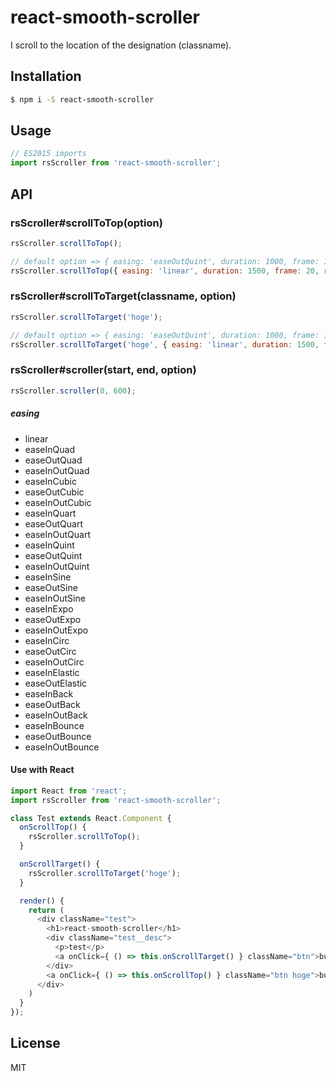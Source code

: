 # react-smooth-scroller

I scroll to the location of the designation (classname).

## Installation

```sh
$ npm i -S react-smooth-scroller
```

## Usage

```javascript
// ES2015 imports
import rsScroller from 'react-smooth-scroller';
```

## API

### rsScroller#scrollToTop(option)

```javascript
rsScroller.scrollToTop();

// default option => { easing: 'easeOutQuint', duration: 1000, frame: 13, revise: 0 }
rsScroller.scrollToTop({ easing: 'linear', duration: 1500, frame: 20, revise: 100 });
```

### rsScroller#scrollToTarget(classname, option)

```javascript
rsScroller.scrollToTarget('hoge');

// default option => { easing: 'easeOutQuint', duration: 1000, frame: 13, revise: 0 }
rsScroller.scrollToTarget('hoge', { easing: 'linear', duration: 1500, frame: 20, revise: 100 });
```

### rsScroller#scroller(start, end, option)

```javascript
rsScroller.scroller(0, 600);
```

##### easing
- linear
- easeInQuad
- easeOutQuad
- easeInOutQuad
- easeInCubic
- easeOutCubic
- easeInOutCubic
- easeInQuart
- easeOutQuart
- easeInOutQuart
- easeInQuint
- easeOutQuint
- easeInOutQuint
- easeInSine
- easeOutSine
- easeInOutSine
- easeInExpo
- easeOutExpo
- easeInOutExpo
- easeInCirc
- easeOutCirc
- easeInOutCirc
- easeInElastic
- easeOutElastic
- easeInBack
- easeOutBack
- easeInOutBack
- easeInBounce
- easeOutBounce
- easeInOutBounce

#### Use with React

```javascript
import React from 'react';
import rsScroller from 'react-smooth-scroller';

class Test extends React.Component {
  onScrollTop() {
    rsScroller.scrollToTop();
  }

  onScrollTarget() {
    rsScroller.scrollToTarget('hoge');
  }

  render() {
    return (
      <div className="test">
        <h1>react-smooth-scroller</h1>
        <div className="test__desc">
          <p>test</p>
          <a onClick={ () => this.onScrollTarget() } className="btn">button-A</a>
        </div>
        <a onClick={ () => this.onScrollTop() } className="btn hoge">button-B</a>
      </div>
    )
  }
});
```

## License

MIT
